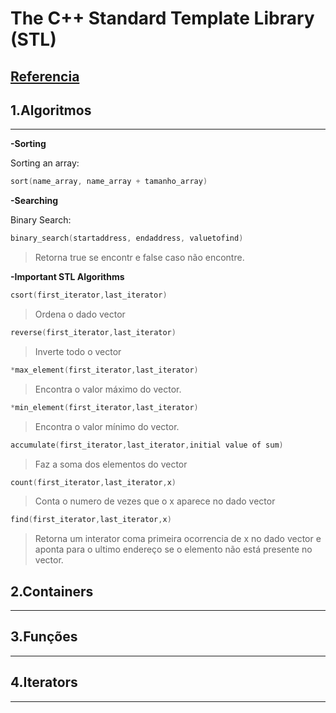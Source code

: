 # The C++ Standard Template Library (STL)

[Referencia](https://www.geeksforgeeks.org/the-c-standard-template-library-stl/)
---

## 1.Algoritmos
---

<b>-Sorting </b>
 
Sorting an array: 
```c
sort(name_array, name_array + tamanho_array)
```

<b>-Searching </b>

Binary Search: 
```c
binary_search(startaddress, endaddress, valuetofind)
```
>Retorna true se encontr e false caso não encontre. 

<b>-Important STL Algorithms </b>

```c
csort(first_iterator,last_iterator)
```
>Ordena o dado vector <br>

```c
reverse(first_iterator,last_iterator)
```
> Inverte todo o vector<br>

```c
*max_element(first_iterator,last_iterator)
```
>Encontra o valor máximo do vector.<br>

```c
*min_element(first_iterator,last_iterator)
```
>Encontra o valor mínimo do vector.<br>

```c
accumulate(first_iterator,last_iterator,initial value of sum)
```
>Faz a soma dos elementos do vector<br>

```c
count(first_iterator,last_iterator,x)
```
>Conta o numero de vezes que o x aparece no dado vector<br>

```c
find(first_iterator,last_iterator,x)
```
>Retorna um interator coma primeira ocorrencia de x no dado vector e aponta para o ultimo endereço se o elemento não está presente no vector.<br>
            
## 2.Containers
---

## 3.Funções
---

## 4.Iterators
---
